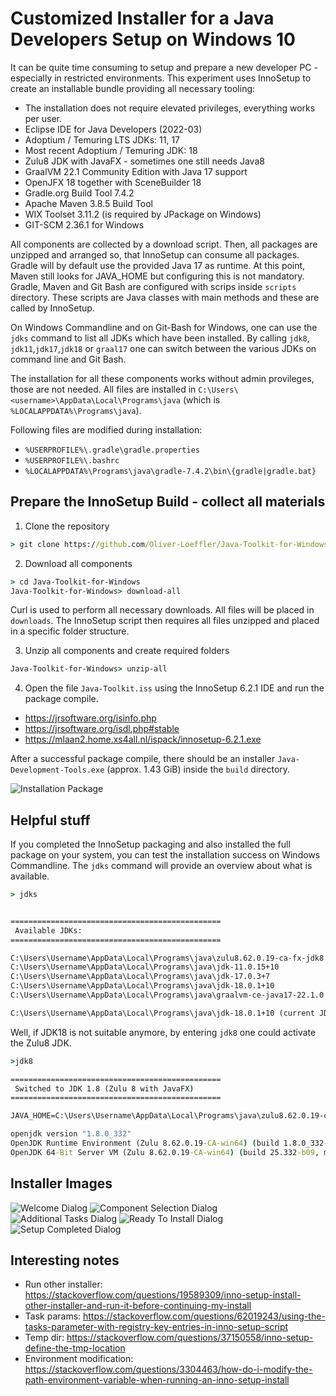 # Customized Installer for a Java Developers Setup on Windows 10

It can be quite time consuming to setup and prepare a new developer PC - especially in restricted environments.
This experiment uses InnoSetup to create an installable bundle providing all necessary tooling:

* The installation does not require elevated privileges, everything works per user.
* Eclipse IDE for Java Developers (2022-03)
* Adoptium / Temuring LTS JDKs: 11, 17 
* Most recent Adoptium / Temuring JDK: 18
* Zulu8 JDK with JavaFX - sometimes one still needs Java8
* GraalVM 22.1 Community Edition with Java 17 support
* OpenJFX 18 together with SceneBuilder 18
* Gradle.org Build Tool 7.4.2
* Apache Maven 3.8.5 Build Tool
* WIX Toolset 3.11.2 (is required by JPackage on Windows)
* GIT-SCM 2.36.1 for Windows

All components are collected by a download script. Then, all packages are unzipped and arranged so, that InnoSetup can consume all packages.
Gradle will by default use the provided Java 17 as runtime. At this point, Maven still looks for JAVA_HOME but configuring this is not mandatory.
Gradle, Maven and Git Bash are configured with scrips inside `scripts` directory.
These scripts are Java classes with main methods and these are called by InnoSetup.

On Windows Commandline and on Git-Bash for Windows, one can use the `jdks` command to list all JDKs which have been installed.
By calling `jdk8`, `jdk11`,`jdk17`,`jdk18` or `graal17` one can switch between the various JDKs on command line and Git Bash.

The installation for all these components works without admin provileges, those are not needed.
All files are installed in `C:\Users\<username>\AppData\Local\Programs\java` (which is `%LOCALAPPDATA%\Programs\java`). 

Following files are modified during installation:
* `%USERPROFILE%\.gradle\gradle.properties`
* `%USERPROFILE%\.bashrc`
* `%LOCALAPPDATA%\Programs\java\gradle-7.4.2\bin\{gradle|gradle.bat}`


## Prepare the InnoSetup Build - collect all materials

1. Clone the repository

```cmd
> git clone https://github.com/Oliver-Loeffler/Java-Toolkit-for-Windows.git
```

2. Download all components

```cmd
> cd Java-Toolkit-for-Windows
Java-Toolkit-for-Windows> download-all
```

Curl is used to perform all necessary downloads. All files will be placed in `downloads`.
The InnoSetup script then requires all files unzipped and placed in a specific folder structure.

3. Unzip all components and create required folders

```cmd
Java-Toolkit-for-Windows> unzip-all
```

4. Open the file `Java-Toolkit.iss` using the InnoSetup 6.2.1 IDE and run the package compile.

* https://jrsoftware.org/isinfo.php
* https://jrsoftware.org/isdl.php#stable
* https://mlaan2.home.xs4all.nl/ispack/innosetup-6.2.1.exe

After a successful package compile, there should be an installer `Java-Development-Tools.exe` (approx. 1.43 GiB) inside the `build` directory.

![Installation Package](images/installer.file.png?raw=true "Installation Package")

## Helpful stuff

If you completed the InnoSetup packaging and also installed the full package on your system, you can test the installation success on Windows Commandline.
The `jdks` command will provide an overview about what is available.

```cmd
> jdks


===============================================
 Available JDKs:
===============================================

C:\Users\Username\AppData\Local\Programs\java\zulu8.62.0.19-ca-fx-jdk8.0.332-win_x64
C:\Users\Username\AppData\Local\Programs\java\jdk-11.0.15+10
C:\Users\Username\AppData\Local\Programs\java\jdk-17.0.3+7
C:\Users\Username\AppData\Local\Programs\java\jdk-18.0.1+10
C:\Users\Username\AppData\Local\Programs\java\graalvm-ce-java17-22.1.0

C:\Users\Username\AppData\Local\Programs\java\jdk-18.0.1+10 (current JDK)
```

Well, if JDK18 is not suitable anymore, by entering `jdk8` one could activate the Zulu8 JDK.

```cmd
>jdk8

===============================================
 Switched to JDK 1.8 (Zulu 8 with JavaFX)
===============================================

JAVA_HOME=C:\Users\Username\AppData\Local\Programs\java\zulu8.62.0.19-ca-fx-jdk8.0.332-win_x64

openjdk version "1.8.0_332"
OpenJDK Runtime Environment (Zulu 8.62.0.19-CA-win64) (build 1.8.0_332-b09)
OpenJDK 64-Bit Server VM (Zulu 8.62.0.19-CA-win64) (build 25.332-b09, mixed mode)

```

## Installer Images

![Welcome Dialog](images/welcome.dialog.png?raw=true "Welcome Dialog")
![Component Selection Dialog](images/component.selection.dialog.png?raw=true "Component Selection Dialog")
![Additional Tasks Dialog](images/additional.tasks.dialog.png?raw=true "Additional Tasks Dialog")
![Ready To Install Dialog](images/ready.toinstall.dialog.png?raw=true "Ready To Install Dialog")
![Setup Completed Dialog](images/setup.completed.dialog.png?raw=true "Setup Completed Dialog")

## Interesting notes
* Run other installer: https://stackoverflow.com/questions/19589309/inno-setup-install-other-installer-and-run-it-before-continuing-my-install
* Task params: https://stackoverflow.com/questions/62019243/using-the-tasks-parameter-with-registry-key-entries-in-inno-setup-script
* Temp dir: https://stackoverflow.com/questions/37150558/inno-setup-define-the-tmp-location
* Environment modification: https://stackoverflow.com/questions/3304463/how-do-i-modify-the-path-environment-variable-when-running-an-inno-setup-install
